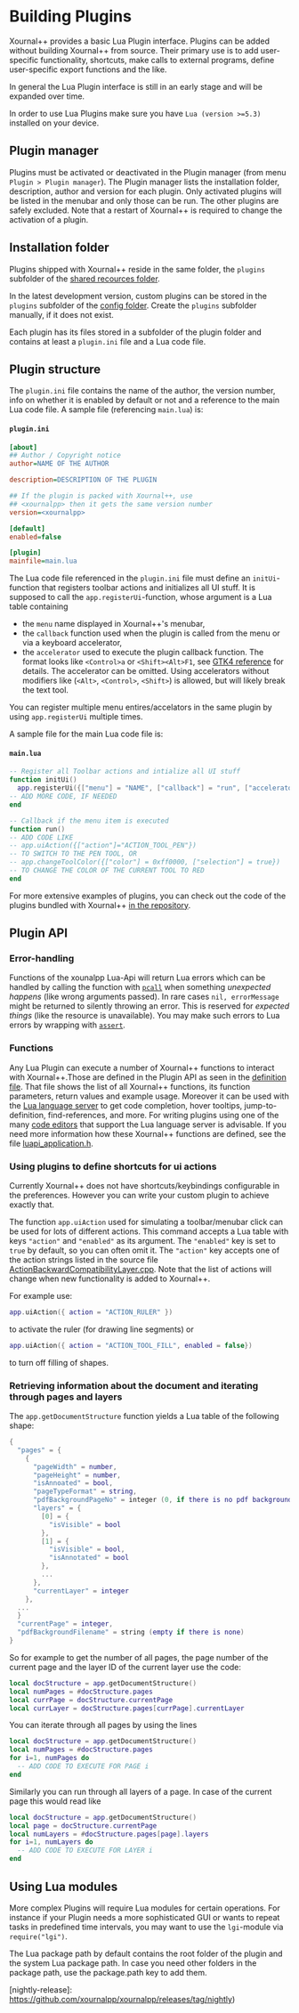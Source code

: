 # Building Plugins

Xournal++ provides a basic Lua Plugin interface. Plugins can be added without building Xournal++ from source. Their primary use is to add user-specific functionality, shortcuts, make calls to external programs, define user-specific export functions and the like.

In general the Lua Plugin interface is still in an early stage and will be expanded over time.

In order to use Lua Plugins make sure you have `Lua (version >=5.3)` installed on your device.

## Plugin manager

Plugins must be activated or deactivated in the Plugin manager (from menu `Plugin > Plugin manager`). The Plugin manager lists the installation folder, description, author and version for each plugin. Only activated plugins will be listed in the menubar and only those can be run. The other plugins are safely excluded. Note that a restart of Xournal++ is required to change the activation of a plugin.

## Installation folder

Plugins shipped with Xournal++ reside in the same folder, the `plugins` subfolder of the
[shared recources folder](../file-locations.md).

In the latest development version, custom plugins can be stored in the `plugins` subfolder
of the [config folder](../file-locations.md). Create the `plugins` subfolder manually, if
it does not exist.

Each plugin has its files stored in a subfolder of the plugin folder and contains
at least a `plugin.ini` file and a Lua code file.

## Plugin structure

The `plugin.ini` file contains the name of the author, the version number, info on whether it is enabled by default
or not and a reference to the main Lua code file. A sample file (referencing `main.lua`) is:

#### **`plugin.ini`**

```ini
[about]
## Author / Copyright notice
author=NAME OF THE AUTHOR

description=DESCRIPTION OF THE PLUGIN

## If the plugin is packed with Xournal++, use
## <xournalpp> then it gets the same version number
version=<xournalpp>

[default]
enabled=false

[plugin]
mainfile=main.lua

```

The Lua code file referenced in the `plugin.ini` file must define an `initUi`-function that registers toolbar actions and initializes all UI stuff. It is supposed to call the `app.registerUi`-function, whose argument is a Lua table containing

- the `menu` name displayed in Xournal++'s menubar,
- the `callback` function used when the plugin is called from the menu or via a keyboard accelerator,
- the `accelerator` used to execute the plugin callback function. The format looks like `<Control>a` or `<Shift><Alt>F1`, see [GTK4 reference](https://docs.gtk.org/gtk4/func.accelerator_parse.html) for details. The accelerator can be omitted. Using accelerators without modifiers like (`<Alt>`, `<Control>`, `<Shift>`) is allowed, but will likely break the text tool.

You can register multiple menu entires/accelators in the same plugin by using `app.registerUi` multiple times.

A sample file for the main Lua code file is:

#### **`main.lua`**

```lua
-- Register all Toolbar actions and intialize all UI stuff
function initUi()
  app.registerUi({["menu"] = "NAME", ["callback"] = "run", ["accelerator"] = "<Alt>F1"});
-- ADD MORE CODE, IF NEEDED
end

-- Callback if the menu item is executed
function run()
-- ADD CODE LIKE
-- app.uiAction({["action"]="ACTION_TOOL_PEN"})
-- TO SWITCH TO THE PEN TOOL, OR
-- app.changeToolColor({["color"] = 0xff0000, ["selection"] = true})
-- TO CHANGE THE COLOR OF THE CURRENT TOOL TO RED
end

```

For more extensive examples of plugins, you can check out the code of the plugins bundled with Xournal++ [in the repository](https://github.com/xournalpp/xournalpp/tree/master/plugins).

## Plugin API

### Error-handling

Functions of the xounalpp Lua-Api will return Lua errors which can be handled by
calling the function with
[`pcall`](https://www.lua.org/manual/5.4/manual.html#pdf-pcall) when something
_unexpected happens_ (like wrong arguments passed). In rare cases
`nil, errorMessage` might be returned to silently throwing an error. This is
reserved for _expected things_ (like the resource is unavailable). You may make
such errors to Lua errors by wrapping with [`assert`](https://www.lua.org/manual/5.4/manual.html#pdf-assert).

### Functions

Any Lua Plugin can execute a number of Xournal++ functions to interact with Xournal++.Those are defined in the Plugin API as seen in the
[definition file](https://github.com/xournalpp/xournalpp/blob/master/plugins/luapi_application.def.lua). That file shows the list of all Xournal++ functions, its function parameters, return values and example usage. Moreover it can be used with the [Lua language server](https://luals.github.io/) to get code completion, hover tooltips, jump-to-definition, find-references, and more. For writing plugins using
one of the many [code editors](https://microsoft.github.io/language-server-protocol/implementors/tools/) that support the Lua language server is advisable. If you need
more information how these Xournal++ functions are defined, see the file
[luapi_application.h](https://github.com/xournalpp/xournalpp/blob/master/src/core/plugin/luapi_application.h).

### Using plugins to define shortcuts for ui actions

Currently Xournal++ does not have shortcuts/keybindings configurable in the preferences. However you can write your custom plugin to achieve exactly that.

The function `app.uiAction` used for simulating a toolbar/menubar click can be used for lots of different actions.
This command accepts a Lua table with keys
`"action"` and `"enabled"` as its argument. The `"enabled"` key is set to `true` by default, so you can often omit it. The `"action"` key accepts
one of the action strings listed in the source file [ActionBackwardCompatibilityLayer.cpp](https://github.com/xournalpp/xournalpp/blob/master/src/core/plugin/ActionBackwardCompatibilityLayer.cpp). Note that the list of actions will change when new functionality is added to Xournal++.

For example use:

```lua
app.uiAction({ action = "ACTION_RULER" })
```

to activate the ruler (for drawing line segments) or

```lua
app.uiAction({ action = "ACTION_TOOL_FILL", enabled = false})
```

to turn off filling of shapes.

### Retrieving information about the document and iterating through pages and layers

The `app.getDocumentStructure` function yields a Lua table of the following shape:

```lua
{
  "pages" = {
    {
      "pageWidth" = number,
      "pageHeight" = number,
      "isAnnoated" = bool,
      "pageTypeFormat" = string,
      "pdfBackgroundPageNo" = integer (0, if there is no pdf background page),
      "layers" = {
        [0] = {
          "isVisible" = bool
        },
        [1] = {
          "isVisible" = bool,
          "isAnnotated" = bool
        },
        ...
      },
      "currentLayer" = integer
    },
  ...
  }
  "currentPage" = integer,
  "pdfBackgroundFilename" = string (empty if there is none)
}
```

So for example to get the number of all pages, the page number of the current page and the layer ID of the current layer use the code:

```lua
local docStructure = app.getDocumentStructure()
local numPages = #docStructure.pages
local currPage = docStructure.currentPage
local currLayer = docStructure.pages[currPage].currentLayer
```

You can iterate through all pages by using the lines

```lua
local docStructure = app.getDocumentStructure()
local numPages = #docStructure.pages
for i=1, numPages do
  -- ADD CODE TO EXECUTE FOR PAGE i
end

```

Similarly you can run through all layers of a page. In case of the current page this would read like

```lua
local docStructure = app.getDocumentStructure()
local page = docStructure.currentPage
local numLayers = #docStructure.pages[page].layers
for i=1, numLayers do
  -- ADD CODE TO EXECUTE FOR LAYER i
end
```

## Using Lua modules

More complex Plugins will require Lua modules for certain operations. For instance if your Plugin needs
a more sophisticated GUI or wants to repeat tasks in predefined time intervals, you may want to use the
`lgi`-module via `require("lgi")`.

The Lua package path by default contains the root folder of the plugin and the system Lua package path.
In case you need other folders in the package path, use the package.path key to add them.

[nightly-release]: https://github.com/xournalpp/xournalpp/releases/tag/nightly)
